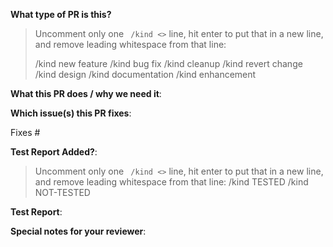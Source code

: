 <!--  Thanks for sending a pull request!  Here are some tips for you:

1. Please give clear description and fill all the needed fields in the PR template below
2. Provide all the test report and results for the PR. It is mandatory. Otherwise, 
   your PR may get rejected without any review/discussion
3. If the PR is incomplete/in progress, please add [WIP] at the beginning of the PR title.
4. Provide the link to the issue and other relevant files related to the PR
-->

**What type of PR is this?**
> Uncomment only one ` /kind <>` line, hit enter to put that in a new line, and remove leading whitespace from that line:
>
> /kind new feature
> /kind bug fix
> /kind cleanup
> /kind revert change
> /kind design
> /kind documentation
> /kind enhancement

**What this PR does / why we need it**:

**Which issue(s) this PR fixes**:
<!--
*Please provide the issues number or link .
Usage: `Fixes #<issue number>`, or `Fixes (paste link of issue)`.
-->
Fixes #

**Test Report Added?**:
> Uncomment only one ` /kind <>` line, hit enter to put that in a new line, and remove leading whitespace from that line:
> /kind TESTED
> /kind NOT-TESTED

**Test Report**:
<!--
*Please provide the test report link (public accessible, screen shot or copy paste the test report, 
or add the testing details.
-->

**Special notes for your reviewer**:
